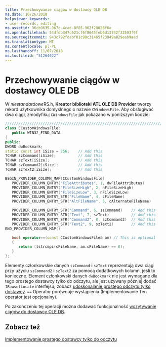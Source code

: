```yaml
---
title: Przechowywanie ciągów w dostawcy OLE DB
ms.date: 10/26/2018
helpviewer_keywords:
- user records, editing
ms.assetid: 36cb9635-067c-4cad-8f85-962f28026f6a
ms.openlocfilehash: 54dfdb347c621cf6f8645feb6d13742f32503f9f
ms.sourcegitcommit: 943c792fdabf01c98c31465f23949a829eab9aad
ms.translationtype: MT
ms.contentlocale: pl-PL
ms.lasthandoff: 11/07/2018
ms.locfileid: "51264622"
---
```

# <a name="storing-strings-in-the-ole-db-provider"></a>Przechowywanie ciągów w dostawcy OLE DB

W *niestandardowe*RS.h, **Kreator biblioteki ATL OLE DB Provider** tworzy rekord użytkownika domyślnego o nazwie `CWindowsFile`. Aby obsługiwać dwa ciągi, zmodyfikuj `CWindowsFile` jak pokazano w poniższym kodzie:

```cpp
////////////////////////////////////////////////////////////////////////
class CCustomWindowsFile:
   public WIN32_FIND_DATA
{
public:
DWORD dwBookmark;
static const int iSize = 256;    // Add this
TCHAR szCommand[iSize];          // Add this
TCHAR szText[iSize];             // Add this
TCHAR szCommand2[iSize];         // Add this
TCHAR szText2[iSize];            // Add this

BEGIN_PROVIDER_COLUMN_MAP(CCustomWindowsFile)
   PROVIDER_COLUMN_ENTRY("FileAttributes", 1, dwFileAttributes)
   PROVIDER_COLUMN_ENTRY("FileSizeHigh", 2, nFileSizeHigh)
   PROVIDER_COLUMN_ENTRY("FileSizeLow", 3, nFileSizeLow)
   PROVIDER_COLUMN_ENTRY_STR("FileName", 4, cFileName)
   PROVIDER_COLUMN_ENTRY_STR("AltFileName", 5, cAlternateFileName)

   PROVIDER_COLUMN_ENTRY_STR("Command", 6, szCommand)    // Add this
   PROVIDER_COLUMN_ENTRY_STR("Text", 7, szText)          // Add this
   PROVIDER_COLUMN_ENTRY_STR("Command2", 8, szCommand2)  // Add this
   PROVIDER_COLUMN_ENTRY_STR("Text2", 9, szText2)        // Add this
END_PROVIDER_COLUMN_MAP()

   bool operator==(const CCustomWindowsFile& am) // This is optional
   {
      return (lstrcmpi(cFileName, am.cFileName) == 0);
   }
};
```

Elementy członkowskie danych `szCommand` i `szText` reprezentują dwa ciągi przy użyciu `szCommand2` i `szText2` za pomocą dodatkowych kolumn, jeśli to konieczne. Element członkowski danych `dwBookmark` nie jest wymagane dla tego prostego dostawcy tylko do odczytu, ale jest używany później dodać `IRowsetLocate` interfejsu; zobacz [udoskonalanie prostego odczytu tylko dostawcy](../../data/oledb/enhancing-the-simple-read-only-provider.md). `==` Operator porównuje wystąpienia (Implementowanie Ten operator jest opcjonalny).

Po zakończeniu tej operacji można dodawać funkcjonalność [wczytywanie ciągów do dostawcy OLE DB](../../data/oledb/reading-strings-into-the-ole-db-provider.md).

## <a name="see-also"></a>Zobacz też

[Implementowanie prostego dostawcy tylko do odczytu](../../data/oledb/implementing-the-simple-read-only-provider.md)<br/>
